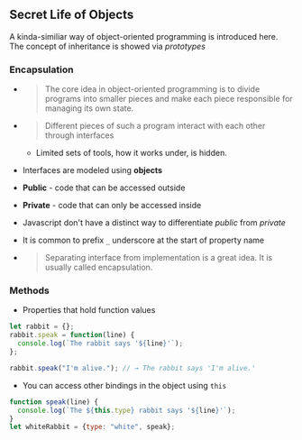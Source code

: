 ## Secret Life of Objects

A kinda-similiar way of object-oriented programming is introduced here. The concept of inheritance is showed via _prototypes_

### Encapsulation
* > The core idea in object-oriented programming is to divide programs into smaller pieces and make each piece responsible for managing its own state.
* > Different pieces of such a program interact with each other through interfaces
  * Limited sets of tools, how it works under, is hidden.

* Interfaces are modeled using **objects**
* **Public** - code that can be accessed outside
* **Private** - code that can only be accessed inside
* Javascript don't have a distinct way to differentiate _public_ from _private_
* It is common to prefix `_` underscore at the start of property name
* > Separating interface from implementation is a great idea. It is usually called encapsulation.

### Methods
* Properties that hold function values
```javascript
let rabbit = {};
rabbit.speak = function(line) {
  console.log(`The rabbit says '${line}'`);
};

rabbit.speak("I'm alive."); // → The rabbit says 'I'm alive.'
```

* You can access other bindings in the object using `this`
```javascript
function speak(line) {
  console.log(`The ${this.type} rabbit says '${line}'`);
}
let whiteRabbit = {type: "white", speak};
```